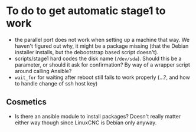 # To do to get automatic stage1 to work

* the parallel port does not work when setting up a machine that way. We haven't figured out why, it might be a package missing (that the Debian installer installs, but the debootstrap based script doesn't).
* scripts/stage1 hard codes the disk name (`/dev/sda`). Should this be a parameter, or should it ask for confirmation? By way of a wrapper script around calling Ansible?
* `wait_for` for waiting after reboot still fails to work properly (...?, and how to handle change of ssh host key)

## Cosmetics

* Is there an ansible module to install packages? Doesn't really matter either way though since LinuxCNC is Debian only anyway.


